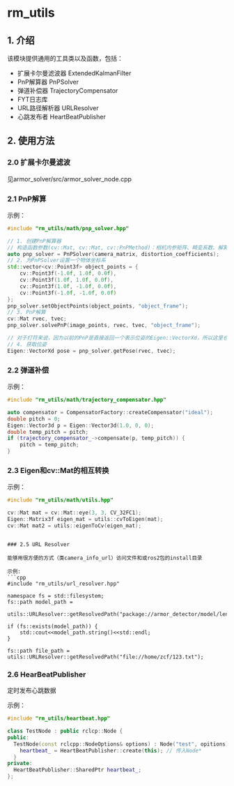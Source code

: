 # rm_utils 

## 1. 介绍
该模块提供通用的工具类以及函数，包括：
* 扩展卡尔曼滤波器 ExtendedKalmanFilter
* PnP解算器 PnPSolver
* 弹道补偿器 TrajectoryCompensator
* FYT日志库
* URL路径解析器 URLResolver
* 心跳发布者 HeartBeatPublisher

## 2. 使用方法

### 2.0 扩展卡尔曼滤波

见armor_solver/src/armor_solver_node.cpp

### 2.1 PnP解算

示例：
```cpp
#include "rm_utils/math/pnp_solver.hpp"

// 1. 创建PnP解算器
// 构造函数参数(cv::Mat, cv::Mat, cv::PnPMethod)：相机内参矩阵、畸变系数、解算方法（默认是IPPE）
auto pnp_solver = PnPSolver(camera_matrix, distortion_coefficients);
// 2. 为PnPSolver设置一个物体坐标系
std::vector<cv::Point3f> object_points = {
    cv::Point3f(-1.0f, 1.0f, 0.0f),
    cv::Point3f(1.0f, 1.0f, 0.0f),
    cv::Point3f(1.0f, -1.0f, 0.0f),
    cv::Point3f(-1.0f, -1.0f, 0.0f)
};
pnp_solver.setObjectPoints(object_points, "object_frame");
// 3. PnP解算
cv::Mat rvec, tvec;
pnp_solver.solvePnP(image_points, rvec, tvec, "object_frame");

// 对于打符来说，因为以前的PnP是直接返回一个表示位姿的Eigen::VectorXd，所以这里也提供了一个函数，用于将rvec和tvec转换为VectorXd
// 4. 获取位姿
Eigen::VectorXd pose = pnp_solver.getPose(rvec, tvec);
```

### 2.2 弹道补偿

示例：
```cpp
#include "rm_utils/math/trajectory_compensator.hpp"

auto compensator = CompensatorFactory::createCompensator("ideal");
double pitch = 0;
Eigen::Vector3d p = Eigen::Vector3d(1.0, 0, 0);
double temp_pitch = pitch;
if (trajectory_compensator_->compensate(p, temp_pitch)) {
    pitch = temp_pitch;
}
```

### 2.3 Eigen和cv::Mat的相互转换

示例：
```cpp
#include "rm_utils/math/utils.hpp"

cv::Mat mat = cv::Mat::eye(3, 3, CV_32FC1);
Eigen::Matrix3f eigen_mat = utils::cvToEigen(mat);
cv::Mat mat2 = utils::eigenToCv(eigen_mat);
```

```

### 2.5 URL Resolver

能够用很方便的方式（类camera_info_url）访问文件和或ros2包的install目录

示例:
```cpp
#include "rm_utils/url_resolver.hpp"

namespace fs = std::filesystem;
fs::path model_path =
  utils::URLResolver::getResolvedPath("package://armor_detector/model/lenet.onnx");

if (fs::exists(model_path)) {
    std::cout<<model_path.string()<<std::endl;
}

fs::path file_path = utils::URLResolver::getResolvedPath("file://home/zcf/123.txt");
```

### 2.6 HearBeatPublisher

定时发布心跳数据

示例：
```cpp
#include "rm_utils/heartbeat.hpp"

class TestNode : public rclcp::Node {
public:
  TestNode(const rclcpp::NodeOptions& options) : Node("test", opitions) {
    heartbeat_ = HeartBeatPublisher::create(this); // 传入Node*
  }
private:
  HeartBeatPublisher::SharedPtr heartbeat_;
};
```